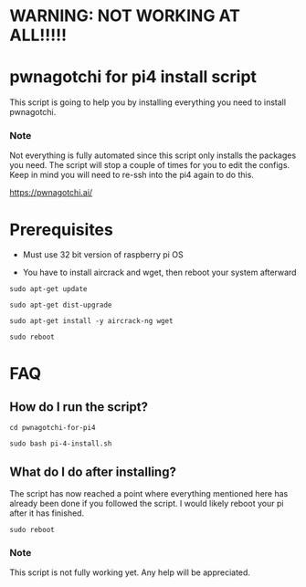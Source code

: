 # WARNING: NOT WORKING AT ALL!!!!!
# pwnagotchi for pi4 install script
This script is going to help you by installing everything you need to install pwnagotchi.

### Note
Not everything is fully automated since this script only installs the packages you need. The script will stop a couple of times for you to edit the configs. Keep in mind you will need to re-ssh into the pi4 again to do this. 

https://pwnagotchi.ai/

# Prerequisites
- Must use 32 bit version of raspberry pi OS

- You have to install aircrack and wget, then reboot your system afterward
  
`sudo apt-get update`

`sudo apt-get dist-upgrade`

`sudo apt-get install -y aircrack-ng wget`

`sudo reboot`

# FAQ

## How do I run the script?
`cd pwnagotchi-for-pi4`

`sudo bash pi-4-install.sh`

## What do I do after installing?
The script has now reached a point where everything mentioned here has already been done if you followed the script. I would likely reboot your pi after it has finished. 

`sudo reboot`

### Note
This script is not fully working yet. Any help will be appreciated. 

